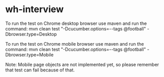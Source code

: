 # wh-interview
To run the test on Chrome desktop browser use maven and run the command:
mvn clean test "-Dcucumber.options=--tags @football" -Dbrowser.type=Desktop

To run the test on Chrome mobile browser use maven and run the command:
mvn clean test "-Dcucumber.options=--tags @football" -Dbrowser.type=Mobile

Note: Mobile page objects are not implemented yet, so please remember that test can fail because of that.
